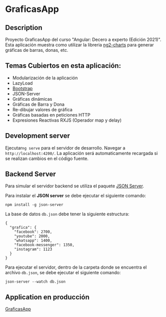 # GraficasApp


## Description

Proyecto GraficasApp del curso "Angular: Decero a experto (Edición 2021)".  
Esta aplicación muestra como utilizar la libreria [ng2-charts](https://valor-software.com/ng2-charts/) para generar gráficas de barras, donas, etc.

## Temas Cubiertos en esta aplicación:
* Modularización de la aplicación
* LazyLoad
* [Bootstrap](https://getbootstrap.com/)
* JSON-Server
* Gráficas dinámicas
* Gráficas de Barra y Dona
* Re-dibujar valores de gráfica
* Gráficas basadas en peticiones HTTP
* Expresiones Reactivas RXJS (Operador map y delay)


## Development server
Ejecutar`ng serve` para el servidor de desarrollo. Navegar a  `http://localhost:4200/`. La aplicación será automaticamente recargada si se realizan cambios en el código fuente.

## Backend Server
Para simular el servidor backend se utiliza el paquete [JSON Server](https://www.npmjs.com/package/json-server).

Para instalar el **JSON server** se debe ejecutar el siguiente comando:
```text
npm install -g json-server
```

La base de datos ``db.json`` debe tener la siguiente estructura:

```json5
{
  "grafica": {
    "facebook": 2700,
    "youtube": 2000,
    "whatsapp": 1400,
    "facebook-messenger": 1350,
    "instagram": 1123
  }
}
```
Para ejecutar el servidor, dentro de la carpeta donde se encuentra el archivo ``db.json``, se debe ejecutar el siguiente comando:

```text
json-server --watch db.json
```

## Application en producción
[GraficasApp](https://graficasapp.netlify.app/)
